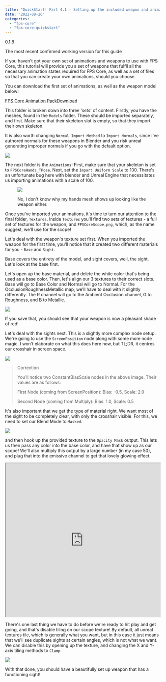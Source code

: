 ```yaml
---
title: "QuickStart! Part 4.1 - Setting up the included weapon and animations."
date: "2022-09-26"
categories: 
  - "fps-core"
  - "fps-core-quickstart"
---
```


0.1.8

The most recent confirmed working version for this guide

If you haven't got your own set of animations and weapons to use with FPS Core, this tutorial will provide you a set of weapons that fulfil all the necessary animation states required for FPS Core, as well as a set of files so that you can create your own animations, should you choose.

You can download the first set of animations, as well as the weapon model below!

[FPS Core Animation Pack](https://emmadocs.dev/wp-content/uploads/2022/09/FPS-Core-Animation-Pack.zip)[Download](https://emmadocs.dev/wp-content/uploads/2022/09/FPS-Core-Animation-Pack.zip)

This folder is broken down into three 'sets' of content. Firstly, you have the meshes, found in the `Models` folder. These should be imported separately, and first. Make sure that their skeleton slot is empty, so that they import their own skeleton.

It is also worth changing `Normal Import Method` to `Import Normals`, since i've authored normals for these weapons in Blender and you risk unreal generating improper normals if you go with the default option.

![](images/Screenshot-2022-10-01-at-20.45.53-586x1024.png)

The next folder is the `Animations`! First, make sure that your skeleton is set to `FPSCoreHands_TPose`. Next, set the `Import Uniform Scale` to 100. There's an unfortunate bug here with blender and Unreal Engine that necessitates us importing animations with a scale of 100.

<figure>

![](images/Screenshot-2022-11-06-at-17.44.34-578x1024.png)

<figcaption>

No, I don't know why my hands mesh shows up looking like the weapon either.

</figcaption>

</figure>

Once you've imported your animations, it's time to turn our attention to the final folder, `Textures`. Inside `Textures` you'll find two sets of textures - a full set of textures for the weapon, and `FPSCoreScope.png`, which, as the name suggest, we'll use for the scope!

Let's deal with the weapon's texture set first. When you imported the weapon for the first time, you'll notice that it created two different materials for you - `Base` and `Sight`.

Base covers the entirety of the model, and sight covers, well, the sight. Let's look at the base first.

Let's open up the base material, and delete the white color that's being used as a base color. Then, let's align our 3 textures to their correct slots. Base will go to Base Color and Normal will go to Normal. For the OcclusionRoughnessMetallic map, we'll have to deal with it slightly differently. The R channel will go to the Ambient Occlusion channel, G to Roughness, and B to Metallic.

![](images/Screenshot-2022-11-06-at-23.40.08-1024x722.png)

If you save that, you should see that your weapon is now a pleasant shade of red!

Let's deal with the sights next. This is a slightly more complex node setup. We're going to use the `ScreenPosition` node along with some more node magic. I won't elaborate on what this does here now, but TL;DR, it centres our crosshair in screen space.

![](images/Screenshot-2022-11-07-at-00.29.39-1024x722.png)

> Correction
> 
> You'll notice two ConstantBiasScale nodes in the above image. Their values are as follows:  
>   
> First Node (coming from ScreenPosition): Bias: -0.5, Scale: 2.0  
>   
> Second Node (coming from Multiply): Bias: 1.0, Scale: 0.5

It's also important that we get the type of material right. We want most of the sight to be completely clear, with only the crosshair visible. For this, we need to set our Blend Mode to `Masked`.

![](images/Screenshot-2022-11-07-at-00.35.23-1024x722.png)

and then hook up the provided texture to the `Opacity Mask` output. This lets us then pass any color into the base color, and have that show up as our scope! We'll also multiply this output by a large number (in my case 50), and plug that into the emissive channel to get that lovely glowing effect.

<iframe src="https://blueprintue.com/render/j_wwztqs/" scrolling="no" allowfullscreen style="width: 100%; height: 500px;"></iframe>

There's one last thing we have to do before we're ready to hit play and get going, and that's disable tiling on our scope texture! By default, all unreal textures tile, which is generally what you want, but in this case it just means that we'll see duplicate sights at certain angles, which is not what we want. We can disable this by opening up the texture, and changing the X and Y-axis tiling methods to `Clamp`

![](images/Screenshot-2022-11-07-at-00.36.35-1024x722.png)

With that done, you should have a beautifully set up weapon that has a functioning sight!
